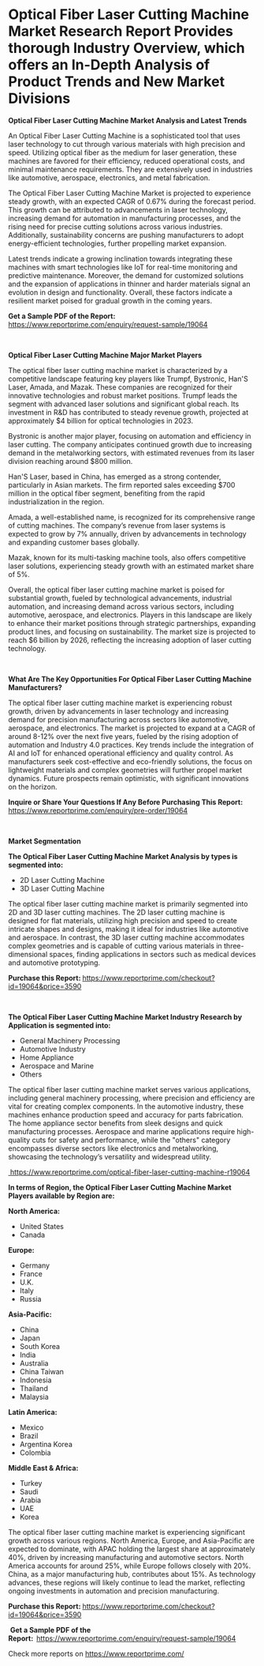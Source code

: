 <p><h1>Optical Fiber Laser Cutting Machine Market Research Report Provides thorough Industry Overview, which offers an In-Depth Analysis of Product Trends and New Market Divisions</h1></p><p><strong>Optical Fiber Laser Cutting Machine Market Analysis and Latest Trends</strong></p>
<p><p>An Optical Fiber Laser Cutting Machine is a sophisticated tool that uses laser technology to cut through various materials with high precision and speed. Utilizing optical fiber as the medium for laser generation, these machines are favored for their efficiency, reduced operational costs, and minimal maintenance requirements. They are extensively used in industries like automotive, aerospace, electronics, and metal fabrication.</p><p>The Optical Fiber Laser Cutting Machine Market is projected to experience steady growth, with an expected CAGR of 0.67% during the forecast period. This growth can be attributed to advancements in laser technology, increasing demand for automation in manufacturing processes, and the rising need for precise cutting solutions across various industries. Additionally, sustainability concerns are pushing manufacturers to adopt energy-efficient technologies, further propelling market expansion.</p><p>Latest trends indicate a growing inclination towards integrating these machines with smart technologies like IoT for real-time monitoring and predictive maintenance. Moreover, the demand for customized solutions and the expansion of applications in thinner and harder materials signal an evolution in design and functionality. Overall, these factors indicate a resilient market poised for gradual growth in the coming years.</p></p>
<p><strong>Get a Sample PDF of the Report:&nbsp;</strong> <a href="https://www.reportprime.com/enquiry/request-sample/19064?utm_campaign=3324&utm_medium=2&utm_source=Github&utm_content=ia&utm_term=19032025&utm_id=optical-fiber-laser-cutting-machine">https://www.reportprime.com/enquiry/request-sample/19064</a></p>
<p>&nbsp;</p>
<p><strong>Optical Fiber Laser Cutting Machine Major Market Players</strong></p>
<p><p>The optical fiber laser cutting machine market is characterized by a competitive landscape featuring key players like Trumpf, Bystronic, Han'S Laser, Amada, and Mazak. These companies are recognized for their innovative technologies and robust market positions. Trumpf leads the segment with advanced laser solutions and significant global reach. Its investment in R&D has contributed to steady revenue growth, projected at approximately $4 billion for optical technologies in 2023.</p><p>Bystronic is another major player, focusing on automation and efficiency in laser cutting. The company anticipates continued growth due to increasing demand in the metalworking sectors, with estimated revenues from its laser division reaching around $800 million.</p><p>Han'S Laser, based in China, has emerged as a strong contender, particularly in Asian markets. The firm reported sales exceeding $700 million in the optical fiber segment, benefiting from the rapid industrialization in the region. </p><p>Amada, a well-established name, is recognized for its comprehensive range of cutting machines. The company’s revenue from laser systems is expected to grow by 7% annually, driven by advancements in technology and expanding customer bases globally.</p><p>Mazak, known for its multi-tasking machine tools, also offers competitive laser solutions, experiencing steady growth with an estimated market share of 5%. </p><p>Overall, the optical fiber laser cutting machine market is poised for substantial growth, fueled by technological advancements, industrial automation, and increasing demand across various sectors, including automotive, aerospace, and electronics. Players in this landscape are likely to enhance their market positions through strategic partnerships, expanding product lines, and focusing on sustainability. The market size is projected to reach $6 billion by 2026, reflecting the increasing adoption of laser cutting technology.</p></p>
<p>&nbsp;</p>
<p><strong>What Are The Key Opportunities For Optical Fiber Laser Cutting Machine Manufacturers?</strong></p>
<p><p>The optical fiber laser cutting machine market is experiencing robust growth, driven by advancements in laser technology and increasing demand for precision manufacturing across sectors like automotive, aerospace, and electronics. The market is projected to expand at a CAGR of around 8-12% over the next five years, fueled by the rising adoption of automation and Industry 4.0 practices. Key trends include the integration of AI and IoT for enhanced operational efficiency and quality control. As manufacturers seek cost-effective and eco-friendly solutions, the focus on lightweight materials and complex geometries will further propel market dynamics. Future prospects remain optimistic, with significant innovations on the horizon.</p></p>
<p><strong>Inquire or Share Your Questions If Any Before Purchasing This Report:</strong> <a href="https://www.reportprime.com/enquiry/pre-order/19064?utm_campaign=3324&utm_medium=2&utm_source=Github&utm_content=ia&utm_term=19032025&utm_id=optical-fiber-laser-cutting-machine">https://www.reportprime.com/enquiry/pre-order/19064</a></p>
<p>&nbsp;</p>
<p><strong>Market Segmentation</strong></p>
<p><strong>The Optical Fiber Laser Cutting Machine Market Analysis by types is segmented into:</strong></p>
<p><ul><li>2D Laser Cutting Machine</li><li>3D Laser Cutting Machine</li></ul></p>
<p><p>The optical fiber laser cutting machine market is primarily segmented into 2D and 3D laser cutting machines. The 2D laser cutting machine is designed for flat materials, utilizing high precision and speed to create intricate shapes and designs, making it ideal for industries like automotive and aerospace. In contrast, the 3D laser cutting machine accommodates complex geometries and is capable of cutting various materials in three-dimensional spaces, finding applications in sectors such as medical devices and automotive prototyping.</p></p>
<p><strong>Purchase this Report:&nbsp;</strong><a href="https://www.reportprime.com/checkout?id=19064&price=3590&utm_campaign=3324&utm_medium=2&utm_source=Github&utm_content=ia&utm_term=19032025&utm_id=optical-fiber-laser-cutting-machine">https://www.reportprime.com/checkout?id=19064&price=3590</a></p>
<p>&nbsp;</p>
<p><strong>The Optical Fiber Laser Cutting Machine Market Industry Research by Application is segmented into:</strong></p>
<p><ul><li>General Machinery Processing</li><li>Automotive Industry</li><li>Home Appliance</li><li>Aerospace and Marine</li><li>Others</li></ul></p>
<p><p>The optical fiber laser cutting machine market serves various applications, including general machinery processing, where precision and efficiency are vital for creating complex components. In the automotive industry, these machines enhance production speed and accuracy for parts fabrication. The home appliance sector benefits from sleek designs and quick manufacturing processes. Aerospace and marine applications require high-quality cuts for safety and performance, while the "others" category encompasses diverse sectors like electronics and metalworking, showcasing the technology’s versatility and widespread utility.</p></p>
<p><a href="https://www.reportprime.com/optical-fiber-laser-cutting-machine-r19064?utm_campaign=3324&utm_medium=2&utm_source=Github&utm_content=ia&utm_term=19032025&utm_id=optical-fiber-laser-cutting-machine">&nbsp;https://www.reportprime.com/optical-fiber-laser-cutting-machine-r19064</a></p>
<p><strong>In terms of Region, the Optical Fiber Laser Cutting Machine Market Players available by Region are:</strong></p>
<p>
    <p> <strong> North America: </strong>
        <ul>
            <li>United States</li>
            <li>Canada</li>
        </ul>
        </p> 
    <p> <strong> Europe: </strong>
        <ul>
            <li>Germany</li>
            <li>France</li>
            <li>U.K.</li>
            <li>Italy</li>
            <li>Russia</li>
        </ul>
        </p> 
    <p> <strong> Asia-Pacific: </strong>
        <ul>
            <li>China</li>
            <li>Japan</li>
            <li>South Korea</li>
            <li>India</li>
            <li>Australia</li>
            <li>China Taiwan</li>
            <li>Indonesia</li>
            <li>Thailand</li>
            <li>Malaysia</li>
        </ul>
        </p> 
    <p> <strong> Latin America: </strong>
        <ul>
            <li>Mexico</li>
            <li>Brazil</li>
            <li>Argentina Korea</li>
            <li>Colombia</li>
        </ul>
        </p> 
    <p> <strong> Middle East & Africa: </strong>
        <ul>
            <li>Turkey</li>
            <li>Saudi</li>
            <li>Arabia</li>
            <li>UAE</li>
            <li>Korea</li>
        </ul>
    </p>
    </p>
<p><p>The optical fiber laser cutting machine market is experiencing significant growth across various regions. North America, Europe, and Asia-Pacific are expected to dominate, with APAC holding the largest share at approximately 40%, driven by increasing manufacturing and automotive sectors. North America accounts for around 25%, while Europe follows closely with 20%. China, as a major manufacturing hub, contributes about 15%. As technology advances, these regions will likely continue to lead the market, reflecting ongoing investments in automation and precision manufacturing.</p></p>
<p><strong>Purchase this Report: </strong><a href="https://www.reportprime.com/checkout?id=19064&price=3590&utm_campaign=3324&utm_medium=2&utm_source=Github&utm_content=ia&utm_term=19032025&utm_id=optical-fiber-laser-cutting-machine">https://www.reportprime.com/checkout?id=19064&price=3590</a></p>
<p>&nbsp;<strong>Get a Sample PDF of the Report:&nbsp;&nbsp;</strong><a href="https://www.reportprime.com/enquiry/request-sample/19064?utm_campaign=3324&utm_medium=2&utm_source=Github&utm_content=ia&utm_term=19032025&utm_id=optical-fiber-laser-cutting-machine">https://www.reportprime.com/enquiry/request-sample/19064</a></p>
<p><strong></strong></p>
<p>Check more reports on <a href="https://www.reportprime.com/?utm_campaign=3324&utm_medium=2&utm_source=Github&utm_content=ia&utm_term=19032025&utm_id=optical-fiber-laser-cutting-machine">https://www.reportprime.com/</a></p>